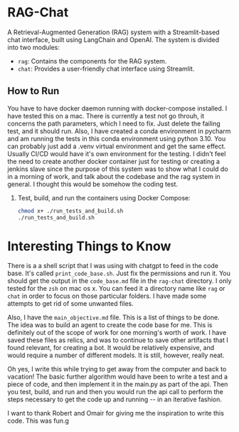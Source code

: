 # RAG-Chat

A Retrieval-Augmented Generation (RAG) system with a Streamlit-based chat interface, built using LangChain and OpenAI. The system is divided into two modules:

- `rag`: Contains the components for the RAG system.
- `chat`: Provides a user-friendly chat interface using Streamlit.

## How to Run

You have to have docker daemon running with docker-compose installed. I have tested this on a mac. 
There is currently a test not go throuh, it concerns the path parameters, which I need to fix. Just
delete the failing test, and it should run. Also, I have created a conda environment in pycharm and
am running the tests in this conda environment using python 3.10. You can probably just add a .venv virtual
environment and get the same effect. Usually CI/CD would have it's own environment for the testing. I 
didn't feel the need to create another docker container just for testing or creating a jenkins slave since
the purpose of this system was to show what I could do in a morning of work, and talk about the codebase
and the rag system in general. I thought this would be somehow the coding test.

1. Test, build, and run the containers using Docker Compose:
   ```bash
   chmod x+ ./run_tests_and_build.sh
   ./run_tests_and_build.sh
   ```

# Interesting Things to Know

There is a a shell script that I was using with chatgpt to feed in the code base. It's called
`print_code_base.sh`. Just fix the permissions and run it. You should get the output in the `code_base.md`
file in the `rag-chat` directory. I only tested for the `zsh` on mac os x. You can feed it a directory name
like `rag` or `chat` in order to focus on those particular folders. I have made some attempts to get rid
of some unwanted files.

Also, I have the `main_objective.md` file. This is a list of things to be done. The idea was to build an
agent to create the code base for me. This is definitely out of the scope of work for one morning's worth of work.
I have saved these files as relics, and was to continue to save other artifacts that I found relevant, for creating a bot.
It would be relatively expensive, and would require a number of different models. It is still, however, really neat.

Oh yes, I write this while trying to get away from the computer and back to vacation! The basic further algorithm would have
been to write a test and a piece of code, and then implement it in the main.py as part of the api. Then you test, build, and run
and then you would run the api call to perform the steps necessary to get the code up and running -- in an iterative fashion.

I want to thank Robert and Omair for giving me the inspiration to write this code. This was fun.g
